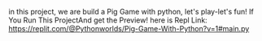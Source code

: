 in this project, 
we are build a Pig Game with python, 
let's play-let's fun! 
If You Run This ProjectAnd get the Preview! here is Repl Link: https://replit.com/@Pythonworlds/Pig-Game-With-Python?v=1#main.py

